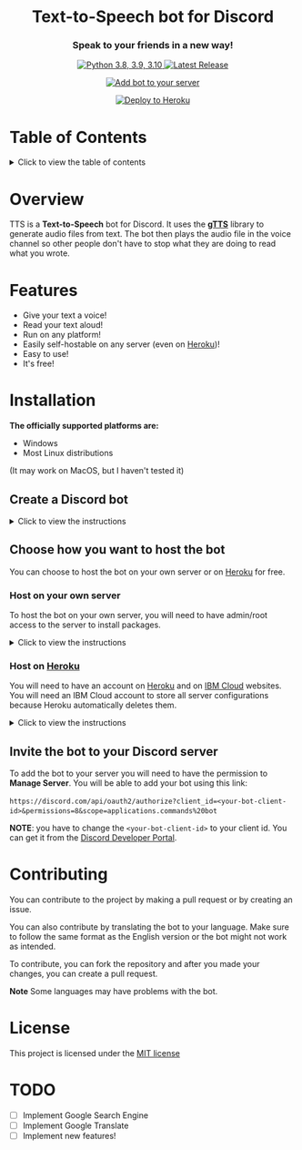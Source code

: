 <h1 align="center">Text-to-Speech bot for Discord</h1>
<h3 align="center">Speak to your friends in a new way!</h2>
<p><p></p></p>
<p align="center">
<a href="https://python.org/downloads/"><img src="https://img.shields.io/badge/python-3.8%20%7C%203.9%20%7C%203.10-blue?style=for-the-badge&logo=python&logoColor=lightblue&color=red" alt="Python 3.8, 3.9, 3.10">
</a> <a href="https://github.com/CoccodrillooXDS/TTS-bot/releases/latest"><img src="https://img.shields.io/github/v/release/CoccodrillooXDS/TTS-bot?include_prereleases&style=for-the-badge&logo=github" alt="Latest Release"></p>
<p align="center">
<a href="https://discord.com/api/oauth2/authorize?client_id=832158681671532564&permissions=8&scope=applications.commands%20bot"><img src="https://img.shields.io/badge/Discord-Add%20bot%20to%20your%20server-yellow?style=for-the-badge&logo=discord&logoColor=lightblue&color=blue" alt="Add bot to your server"></p>
<p align="center">
<a href="https://heroku.com/deploy"><img src="https://www.herokucdn.com/deploy/button.svg" alt="Deploy to Heroku"></a></p>


# **Table of Contents**

<details><summary>Click to view the table of contents</summary>

- [**Table of Contents**](#table-of-contents)
- [**Overview**](#overview)
- [**Features**](#features)
- [**Installation**](#installation)
  - [**Create a Discord bot**](#create-a-discord-bot)
  - [**Choose how you want to host the bot**](#choose-how-you-want-to-host-the-bot)
    - [**Host on your own server**](#host-on-your-own-server)
      - [**Install dependencies**](#install-dependencies)
      - [**Clone the repository**](#clone-the-repository)
      - [**Install pip requirements**](#install-pip-requirements)
      - [**Export the TOKEN variable**](#export-the-token-variable)
      - [**Start the bot**](#start-the-bot)
    - [**Host on Heroku**](#host-on-heroku)
      - [**Create an IBM Cloud account**](#create-an-ibm-cloud-account)
      - [**Create a Cloud Object Storage Instance**](#create-a-cloud-object-storage-instance)
      - [**Create IBM Cloud credentials**](#create-ibm-cloud-credentials)
      - [**Deploying the bot to Heroku**](#deploying-the-bot-to-heroku)
  - [**Invite the bot to your Discord server**](#invite-the-bot-to-your-discord-server)
- [**Contributing**](#contributing)
- [**License**](#license)
- [**TODO**](#todo)

</details>
<p></p>

# **Overview**

TTS is a **Text-to-Speech** bot for Discord. It uses the **[gTTS](https://pypi.org/project/gTTS/)** library to generate audio files from text. The bot then plays the audio file in the voice channel so other people don't have to stop what they are doing to read what you wrote.

# **Features**

* Give your text a voice!
* Read your text aloud!
* Run on any platform!
* Easily self-hostable on any server (even on [Heroku](https://www.heroku.com))!
* Easy to use!
* It's free!

# **Installation**

**The officially supported platforms are:**
* Windows
* Most Linux distributions

(It may work on MacOS, but I haven't tested it)

## **Create a Discord bot**

<details><summary>Click to view the instructions</summary>

To create a Discord bot, you will need to create a Discord application. You can do this by going to the [Discord Developer Portal](https://discord.com/developers/applications) and creating a new application.

![Discord Developer Portal](assets/001-Create-Bot.png)

After creating the application, you will need to create a bot account. You can do this by clicking on the application you created, "**Bot**" section on the left panel and the big blue button "**Add Bot**".

![Application Settings](assets/002-Create-Bot.png)
![Create Bot](assets/003-Create-Bot.png)

It will ask you if you want to continue, click "**Yes, do it!**".

![Yes, do it!](assets/004-Create-Bot.png)

You will now see a lot of informations and options about your new shiny bot, you will have to turn all "**Privileged Gateway Intents**" on by scrolling down in the page.

![A wild bot appeared!](assets/005-Create-Bot.png)
![Privileged Gateway Intents](assets/006-Create-Bot.png)

Next up, in the same page, you will have to click on "**Reset Token**"" and confirm the reset. If you have 2FA enabled, you will have to enter your 2FA code.

![Reset Token button](assets/007-Create-Bot.png)
![Yes, do it!](assets/008-Create-Bot.png)

It will show you a token. Copy it and save it somewhere safe. **You will need this later**.

![TOKEN](assets/009-Create-Bot.png)

</details>
<p></p>

## **Choose how you want to host the bot**

You can choose to host the bot on your own server or on [Heroku](https://www.heroku.com) for free.

### **Host on your own server**

To host the bot on your own server, you will need to have admin/root access to the server to install packages.

<details><summary>Click to view the instructions</summary>

#### **Install dependencies**

You will need:

* Python 3.8 or later
* pip or pip3
* ffmpeg

You can install them by running the following commands in the terminal:

**Debian-based:**
```
# apt update
# apt install python3 python3-pip ffmpeg git
```
**Arch-based:**
```
# pacman -Syu python python-pip ffmpeg git
```
On **Windows** just install Python from the [Python website](https://www.python.org/downloads/).

#### **Clone the repository**

You can clone the repository with the green button at the top of the GitHub page or by running the following command in the terminal:
```
$ git clone https://github.com/CoccodrillooXDS/TTS-bot.git
$ cd TTS-bot
```

#### **Install pip requirements**
```
$ pip3 install -r requirements.txt
```

#### **Export the TOKEN variable**

The bot grabs the token from Envirorment Variables. You can do this by running the following command in the terminal:
```
$ export TOKEN=<your token>
```

#### **Start the bot**

You can start the bot with the following command:
```
$ python3 bot.py
```

</details>
<p></p>

### **Host on [Heroku](https://www.heroku.com)**



You will need to have an account on [Heroku](https://www.heroku.com) and on [IBM Cloud](https://cloud.ibm.com/registration) websites.
You will need an IBM Cloud account to store all server configurations because Heroku automatically deletes them. 

<details><summary>Click to view the instructions</summary>

#### **Create an IBM Cloud account**

Once you have an account on [IBM Cloud](https://cloud.ibm.com/registration), you will see a similar page:

![IBM Cloud](assets/001-Heroku.png)

#### **Create a Cloud Object Storage Instance**

Click on the "**Create resource**"" button on the top right of the page

You will now see a page with a catalog of available resources:

![Create resource](assets/002-Heroku.png)

In the search bar, type "**Object Storage**" and click it. You will now see a similar page:

![Object Storage](assets/003-Heroku.png)

Leave everything as default, except for the "**Service name**" field if you want to change it, and click "**Create**".

It should now open this page:

![Object Storage](assets/004-Heroku.png)

If it doesn't open, click [this link](https://cloud.ibm.com/objectstorage) to open it.

#### **Create IBM Cloud credentials**

On the last page, click "**Service credentials**". You will now see a similar page:

![Service credentials](assets/005-Heroku.png)

Now click on "**New credential**" and if you want to change the name, do it. Keep the role as "**Writer**" and click "**Add**"

You will now see the new entry, click the copy button:

![Service credentials](assets/006-Heroku.png)

Now, open Notepad and paste what you just copied

![Notepad](assets/007-Heroku.png)

Copy somewhere safe (with the Discord bot token) the "apikey" and "resource_instance_id" values. **You will need these later**.

Open the link of ["endpoints"](https://control.cloud-object-storage.cloud.ibm.com/v2/endpoints) with a browser like *Firefox*

![Endpoints](assets/008-Heroku.png)

Choose a public endpoint server and save it with the other values you saved before.

#### **Deploying the bot to Heroku**

Click on the "**Deploy to Heroku**" button at the top of the page or here:

[![Deploy](https://www.herokucdn.com/deploy/button.svg)](https://heroku.com/deploy)

Login to your Heroku account. You will see a similar page:

![Deploy a new app on Heroku](assets/009-Heroku.png)

Choose an app name and a region.

Then, clear all the Config Vars variables and put the ones you saved before.

Finally, click "**Deploy App**"

</details>
<p></p>

## **Invite the bot to your Discord server**

To add the bot to your server you will need to have the permission to **Manage Server**.
You will be able to add your bot using this link:

```https://discord.com/api/oauth2/authorize?client_id=<your-bot-client-id>&permissions=8&scope=applications.commands%20bot```

**NOTE**: you have to change the ```<your-bot-client-id>``` to your client id. You can get it from the [Discord Developer Portal](https://discord.com/developers/applications).

# **Contributing**
You can contribute to the project by making a pull request or by creating an issue.

You can also contribute by translating the bot to your language. Make sure to follow the same format as the English version or the bot might not work as intended.

To contribute, you can fork the repository and after you made your changes, you can create a pull request.

**Note** Some languages may have problems with the bot.

# **License**
This project is licensed under the [MIT license](LICENSE)


# **TODO**

- [ ] Implement Google Search Engine
- [ ] Implement Google Translate
- [ ] Implement new features!